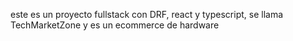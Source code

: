 este es un proyecto fullstack con DRF, react y typescript, se llama TechMarketZone y es un ecommerce de hardware
